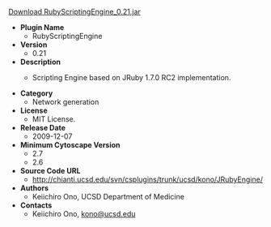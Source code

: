 <a href="RubyScriptingEngine_0.21.jar">Download RubyScriptingEngine_0.21.jar</a>

* __Plugin Name__
  * RubyScriptingEngine
* __Version__
  * 0.21
* __Description__
  * <p>Scripting Engine based on JRuby 1.7.0 RC2 implementation.</p>
* __Category__
  * Network generation
* __License__
  * MIT License.
* __Release Date__
  * 2009-12-07
* __Minimum Cytoscape Version__
  * 2.7
  * 2.6
* __Source Code URL__
  * http://chianti.ucsd.edu/svn/csplugins/trunk/ucsd/kono/JRubyEngine/
* __Authors__
  * Keiichiro Ono, UCSD Department of Medicine
* __Contacts__
  * Keiichiro Ono, kono@ucsd.edu
